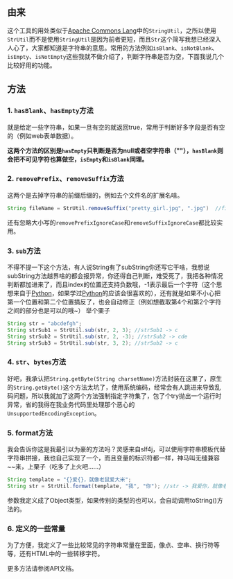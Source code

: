 ## 由来

这个工具的用处类似于[Apache Commons Lang](http://commons.apache.org/)中的`StringUtil`，之所以使用`StrUtil`而不是使用`StringUtil`是因为前者更短，而且`Str`这个简写我想已经深入人心了，大家都知道是字符串的意思。常用的方法例如`isBlank`、`isNotBlank`、`isEmpty`、`isNotEmpty`这些我就不做介绍了，判断字符串是否为空，下面我说几个比较好用的功能。

## 方法

### 1. `hasBlank`、`hasEmpty`方法
就是给定一些字符串，如果一旦有空的就返回true，常用于判断好多字段是否有空的（例如web表单数据）。

**这两个方法的区别是`hasEmpty`只判断是否为null或者空字符串（""），`hasBlank`则会把不可见字符也算做空，`isEmpty`和`isBlank`同理。**

### 2. `removePrefix`、`removeSuffix`方法
这两个是去掉字符串的前缀后缀的，例如去个文件名的扩展名啥。

```Java
String fileName = StrUtil.removeSuffix("pretty_girl.jpg", ".jpg")  //fileName -> pretty_girl
```
还有忽略大小写的`removePrefixIgnoreCase`和`removeSuffixIgnoreCase`都比较实用。

### 3. `sub`方法
不得不提一下这个方法，有人说String有了subString你还写它干啥，我想说subString方法越界啥的都会报异常，你还得自己判断，难受死了，我把各种情况判断都加进来了，而且index的位置还支持负数哦，-1表示最后一个字符（这个思想来自于[Python](https://www.python.org/)，如果学过[Python](https://www.python.org/)的应该会很喜欢的），还有就是如果不小心把第一个位置和第二个位置搞反了，也会自动修正（例如想截取第4个和第2个字符之间的部分也是可以的哦~）
举个栗子

```Java
String str = "abcdefgh";
String strSub1 = StrUtil.sub(str, 2, 3); //strSub1 -> c
String strSub2 = StrUtil.sub(str, 2, -3); //strSub2 -> cde
String strSub3 = StrUtil.sub(str, 3, 2); //strSub2 -> c
```

### 4. `str`、`bytes`方法
好吧，我承认把`String.getByte(String charsetName)`方法封装在这里了，原生的`String.getByte()`这个方法太坑了，使用系统编码，经常会有人跳进来导致乱码问题，所以我就加了这两个方法强制指定字符集了，包了个try抛出一个运行时异常，省的我得在我业务代码里处理那个恶心的`UnsupportedEncodingException`。

### 5. format方法
我会告诉你这是我最引以为豪的方法吗？灵感来自slf4j，可以使用字符串模板代替字符串拼接，我也自己实现了一个，而且变量的标识符都一样，神马叫无缝兼容~~来，上栗子（吃多了上火吧……）
````Java
String template = "{}爱{}，就像老鼠爱大米";
String str = StrUtil.format(template, "我", "你"); //str -> 我爱你，就像老鼠爱大米
````
参数我定义成了Object类型，如果传别的类型的也可以，会自动调用toString()方法的。

### 6. 定义的一些常量
为了方便，我定义了一些比较常见的字符串常量在里面，像点、空串、换行符等等，还有HTML中的一些转移字符。

更多方法请参阅API文档。